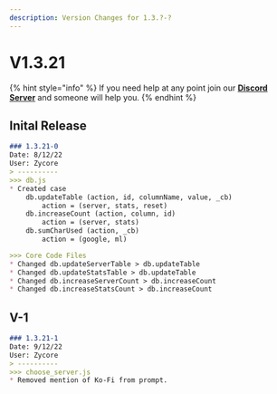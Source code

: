 ```yaml
---
description: Version Changes for 1.3.?-?
---
```


# V1.3.21

{% hint style="info" %}
If you need help at any point join our [**Discord Server**](https://discord.gg/mgNR64R) and someone will help you.
{% endhint %}

## Inital Release

```markdown
### 1.3.21-0
Date: 8/12/22
User: Zycore
> ----------
>>> db.js
* Created case 
    db.updateTable (action, id, columnName, value, _cb)
        action = (server, stats, reset)
    db.increaseCount (action, column, id)
        action = (server, stats)
    db.sumCharUsed (action, _cb)
        action = (google, ml)

>>> Core Code Files
* Changed db.updateServerTable > db.updateTable
* Changed db.updateStatsTable > db.updateTable
* Changed db.increaseServerCount > db.increaseCount
* Changed db.increaseStatsCount > db.increaseCount
```

## V-1

```markdown
### 1.3.21-1
Date: 9/12/22
User: Zycore
> ----------
>>> choose_server.js
* Removed mention of Ko-Fi from prompt.
```
